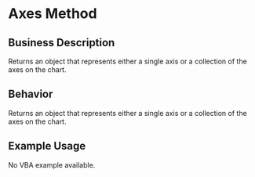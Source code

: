 # Axes Method

## Business Description
Returns an object that represents either a single axis or a collection of the axes on the chart.

## Behavior
Returns an object that represents either a single axis or a collection of the axes on the chart.

## Example Usage
No VBA example available.